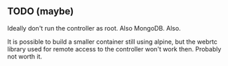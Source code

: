 TODO (maybe)
------------

Ideally don't run the controller as root.  Also MongoDB.  Also.

It is possible to build a smaller container still using alpine, but
the webrtc library used for remote access to the controller won't work
then.  Probably not worth it.
